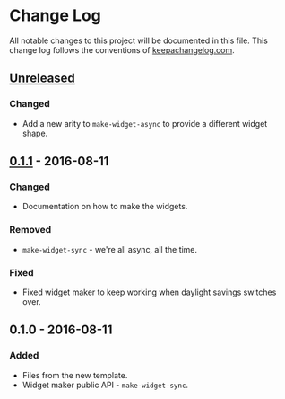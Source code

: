 # Change Log
All notable changes to this project will be documented in this file. This change log follows the conventions of [keepachangelog.com](http://keepachangelog.com/).

## [Unreleased]
### Changed
- Add a new arity to `make-widget-async` to provide a different widget shape.

## [0.1.1] - 2016-08-11
### Changed
- Documentation on how to make the widgets.

### Removed
- `make-widget-sync` - we're all async, all the time.

### Fixed
- Fixed widget maker to keep working when daylight savings switches over.

## 0.1.0 - 2016-08-11
### Added
- Files from the new template.
- Widget maker public API - `make-widget-sync`.

[Unreleased]: https://github.com/your-name/music-mart/compare/0.1.1...HEAD
[0.1.1]: https://github.com/your-name/music-mart/compare/0.1.0...0.1.1
